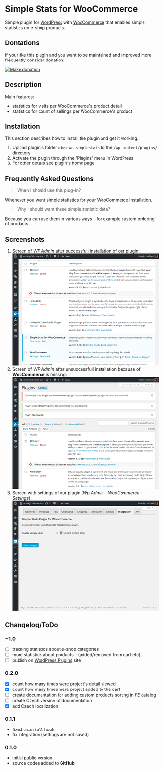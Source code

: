 # Simple Stats for WooCommerce

Simple plugin for [WordPress](https://wordpress.org/) with [WooCommerce](https://wordpress.org/plugins/woocommerce/) that enables simple statistics on e-shop products.

## Dontations

If your like this plugin and you want to be maintained and improved more frequently consider donation:

[![Make donation](https://www.paypalobjects.com/en_US/i/btn/btn_donateCC_LG.gif "PayPal - The safer, eaisier way to pay online!")](https://www.paypal.com/cgi-bin/webscr?cmd=_donations&business=ondrejd%40gmail%2ecom&lc=CZ&item_name=ondrejd%2fodwp%2dwc%2dsimplestats&currency_code=CZK&bn=PP%2dDonationsBF%3abtn_donate_SM%2egif%3aNonHosted)

## Description

Main features:

- statistics for visits per WooCommerce's product detail
- statistics for count of sellings per WooCommerce's product 

## Installation

This section describes how to install the plugin and get it working.

1. Upload plugin's folder `odwp-wc-simplestats` to the `/wp-content/plugins/` directory
2. Activate the plugin through the 'Plugins' menu in WordPress
3. For other details see [plugin's home page](https://github.com/ondrejd/odwp-wc-simplestats)

## Frequently Asked Questions

> When I should use this plug-in?

Whenever you want simple statistics for your WooCommerce installation.

> Why I should want these simple statistic data?

Because you can use them in various ways - for example custom ordering of products.

## Screenshots

1. Screen of _WP Admin_ after successfull installation of our plugin:
   ![Plugin successfully installed.](screenshot-1.png?raw=true "Plugin successfully installed.")
2. Screen of _WP Admin_ after unsuccessfull installation because of <b>WooCommerce</b> is missing:
   ![Plugin not installed - WooCommerce is missing.](screenshot-2.png?raw=true "Plugin not installed - WooCommerce is missing.")
3. Screen with settings of our plugin (_Wp Admin - WooCommerce - Settings_):
   ![Plugin's integration within WooCommerce'](screenshot-3.png?raw=true "Plugin's integration within WooCommerce")

## Changelog/ToDo

### ~1.0

* [ ] tracking statistics about e-shop categories
* [ ] more statistics about products - (added/removed from cart etc)
* [ ] publish on [WordPress Plugins](https://wordpress.org/plugins) site

### 0.2.0

* [x] count how many times were project's detail viewed
* [x] count how many times were project added to the cart
* [ ] create documentation for adding custom products sorting in _FE_ catalog
* [ ] create Czech version of documentation
* [x] add Czech localization

### 0.1.1

* fixed `uninstall` hook
* fix integration (settings are not saved)

### 0.1.0

* initial public version
* source codes added to __GitHub__
